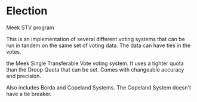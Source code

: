# Election
Meek STV program

This is an implementation of several different voting systems that can be run in tandem on the same set of voting data. The data can have ties in the votes.

the Meek Single Transferable Vote voting system. It uses a tighter quota than the Droop Quota that can be set. Comes with changeable accuracy and precision.

Also includes Borda and Copeland Systems. The Copeland System doesn't have a tie breaker.
